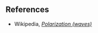 

## References

* Wikipedia, _[Polarization (waves)](http://en.wikipedia.org/wiki/Polarization_(waves))_

